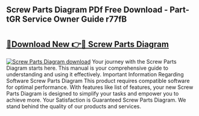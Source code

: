 ## Screw Parts Diagram PDf Free Download - Part-tGR Service Owner Guide r77fB

# <h2><a href="http://dfor51.blite.top/?on=Screw+Parts+Diagram">🔗Download New 👉🔴 Screw Parts Diagram</a></h2>

[![Screw Parts Diagram download](https://i.imgur.com/lujVjoI.png)](http://dfor51.blite.top/?on=Screw+Parts+Diagram)
Your journey with the Screw Parts Diagram starts here. This manual is your comprehensive guide to understanding and using it effectively. Important Information Regarding Software Screw Parts Diagram This product requires compatible software for optimal performance. With features like list of features, your new Screw Parts Diagram is designed to simplify your tasks and empower you to achieve more. Your Satisfaction is Guaranteed Screw Parts Diagram. We stand behind the quality of our products and services.
